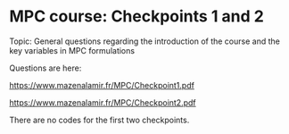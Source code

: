 # MPC course: Checkpoints 1 and 2

Topic: General questions regarding the introduction of the course and the key variables in MPC formulations

Questions are here: 

https://www.mazenalamir.fr/MPC/Checkpoint1.pdf 

https://www.mazenalamir.fr/MPC/Checkpoint2.pdf

There are no codes for the first two checkpoints.
